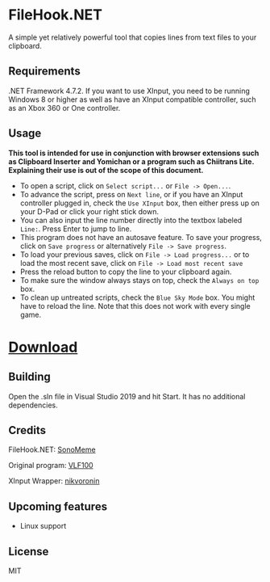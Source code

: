 # FileHook.NET
A simple yet relatively powerful tool that copies lines from text files to your clipboard.

## Requirements
.NET Framework 4.7.2. If you want to use XInput, you need to be running Windows 8 or higher as well as have an XInput compatible controller, such as an Xbox 360 or One controller.

## Usage
**This tool is intended for use in conjunction with browser extensions such as Clipboard Inserter and Yomichan or a program such as Chiitrans Lite. Explaining their use is out of the scope of this document.**

* To open a script, click on `Select script...` or `File -> Open...`. 
* To advance the script, press on `Next line`, or if you have an XInput controller plugged in, check the `Use XInput` box, then either press up on your D-Pad or click your right stick down.
* You can also input the line number directly into the textbox labeled `Line:`. Press Enter to jump to line.
* This program does not have an autosave feature. To save your progress, click on `Save progress` or alternatively `File -> Save progress`.
* To load your previous saves, click on `File -> Load progress...` or to load the most recent save, click on `File -> Load most recent save`
* Press the reload button to copy the line to your clipboard again.
* To make sure the window always stays on top, check the `Always on top` box.
* To clean up untreated scripts, check the `Blue Sky Mode` box. You might have to reload the line. Note that this does not work with every single game.

# [Download](https://github.com/SonoMeme/FileHook.NET/releases/download/v1.0/FileHook.NET.exe)

## Building
Open the .sln file in Visual Studio 2019 and hit Start. It has no additional dependencies.

## Credits
FileHook.NET: [SonoMeme](https://twitter.com/SonoMeme)

Original program: [VLF100](https://github.com/VLF100/FileHook)

XInput Wrapper: [nikvoronin](https://github.com/nikvoronin/XInput.Wrapper)

## Upcoming features
* Linux support

## License
MIT
